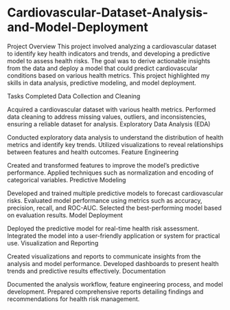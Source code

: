 # Cardiovascular-Dataset-Analysis-and-Model-Deployment
Project Overview
This project involved analyzing a cardiovascular dataset to identify key health indicators and trends, and developing a predictive model to assess health risks. The goal was to derive actionable insights from the data and deploy a model that could predict cardiovascular conditions based on various health metrics. This project highlighted my skills in data analysis, predictive modeling, and model deployment.

Tasks Completed
Data Collection and Cleaning

Acquired a cardiovascular dataset with various health metrics.
Performed data cleaning to address missing values, outliers, and inconsistencies, ensuring a reliable dataset for analysis.
Exploratory Data Analysis (EDA)

Conducted exploratory data analysis to understand the distribution of health metrics and identify key trends.
Utilized visualizations to reveal relationships between features and health outcomes.
Feature Engineering

Created and transformed features to improve the model’s predictive performance.
Applied techniques such as normalization and encoding of categorical variables.
Predictive Modeling

Developed and trained multiple predictive models to forecast cardiovascular risks.
Evaluated model performance using metrics such as accuracy, precision, recall, and ROC-AUC.
Selected the best-performing model based on evaluation results.
Model Deployment

Deployed the predictive model for real-time health risk assessment.
Integrated the model into a user-friendly application or system for practical use.
Visualization and Reporting

Created visualizations and reports to communicate insights from the analysis and model performance.
Developed dashboards to present health trends and predictive results effectively.
Documentation

Documented the analysis workflow, feature engineering process, and model development.
Prepared comprehensive reports detailing findings and recommendations for health risk management.
